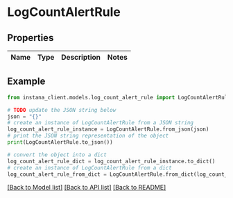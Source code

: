 # LogCountAlertRule


## Properties

Name | Type | Description | Notes
------------ | ------------- | ------------- | -------------

## Example

```python
from instana_client.models.log_count_alert_rule import LogCountAlertRule

# TODO update the JSON string below
json = "{}"
# create an instance of LogCountAlertRule from a JSON string
log_count_alert_rule_instance = LogCountAlertRule.from_json(json)
# print the JSON string representation of the object
print(LogCountAlertRule.to_json())

# convert the object into a dict
log_count_alert_rule_dict = log_count_alert_rule_instance.to_dict()
# create an instance of LogCountAlertRule from a dict
log_count_alert_rule_from_dict = LogCountAlertRule.from_dict(log_count_alert_rule_dict)
```
[[Back to Model list]](../README.md#documentation-for-models) [[Back to API list]](../README.md#documentation-for-api-endpoints) [[Back to README]](../README.md)


